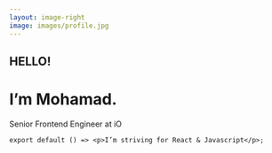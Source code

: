 ```yaml
---
layout: image-right
image: images/profile.jpg
---
```


<h2 class="color-primary">
  HELLO! 
</h2>
<h1 class="text-white">
  I’m Mohamad.
</h1>
<p>
  Senior Frontend Engineer at iO
</p>

```tsx
export default () => <p>I’m striving for React & Javascript</p>;
```
